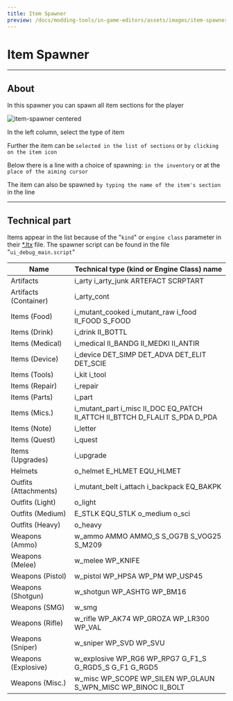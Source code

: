 ```yaml
---
title: Item Spawner
preview: /docs/modding-tools/in-game-editors/assets/images/item-spawner.png
---
```


# Item Spawner

___

## About

In this spawner you can spawn all item sections for the player

![item-spawner centered](assets/images/item-spawner.png)

In the left column, select the type of item

Further the item can be `selected in the list of sections` or `by clicking on the item icon`

Below there is a line with a choice of spawning: `in the inventory` or at the `place of the aiming cursor`

The item can also be spawned `by typing the name of the item's section` in the line

___

## Technical part

Items appear in the list because of the "`kind`" or `engine class` parameter in their [*.ltx](../../references/file-formats/conf-script/ltx.md) file. The spawner script can be found in the file "`ui_debug_main.script`"

| Name | Technical type (kind or Engine Class) name |
|---|---|
| Artifacts | i_arty i_arty_junk ARTEFACT SCRPTART |
| Artifacts (Container) | i_arty_cont |
| Items (Food) | i_mutant_cooked i_mutant_raw i_food II_FOOD S_FOOD |
| Items (Drink) | i_drink II_BOTTL |
| Items (Medical) | i_medical II_BANDG II_MEDKI II_ANTIR |
| Items (Device) | i_device DET_SIMP DET_ADVA DET_ELIT DET_SCIE |
| Items (Tools) | i_kit i_tool |
| Items (Repair) | i_repair |
| Items (Parts) | i_part |
| Items (Mics.) | i_mutant_part i_misc II_DOC EQ_PATCH II_ATTCH II_BTTCH D_FLALIT S_PDA D_PDA |
| Items (Note) | i_letter |
| Items (Quest) | i_quest |
| Items (Upgrades) | i_upgrade |
| Helmets | o_helmet E_HLMET EQU_HLMET |
| Outfits (Attachments) | i_mutant_belt i_attach i_backpack EQ_BAKPK |
| Outfits (Light) | o_light |
| Outfits (Medium) | E_STLK EQU_STLK o_medium o_sci |
| Outfits (Heavy) | o_heavy |
| Weapons (Ammo) | w_ammo AMMO AMMO_S S_OG7B S_VOG25 S_M209 |
| Weapons (Melee) | w_melee WP_KNIFE |
| Weapons (Pistol) | w_pistol WP_HPSA WP_PM WP_USP45 |
| Weapons (Shotgun) | w_shotgun WP_ASHTG WP_BM16 |
| Weapons (SMG) | w_smg |
| Weapons (Rifle) | w_rifle WP_AK74 WP_GROZA WP_LR300 WP_VAL |
| Weapons (Sniper) | w_sniper WP_SVD WP_SVU |
| Weapons (Explosive) | w_explosive WP_RG6 WP_RPG7 G_F1_S G_RGD5_S G_F1 G_RGD5 |
| Weapons (Misc.) | w_misc WP_SCOPE WP_SILEN WP_GLAUN S_WPN_MISC WP_BINOC II_BOLT |
